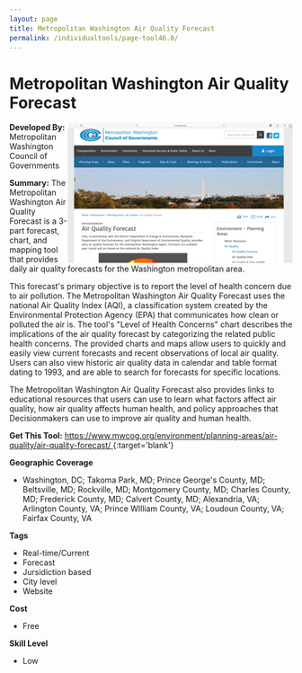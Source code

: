```yaml
---
layout: page
title: Metropolitan Washington Air Quality Forecast
permalink: /individualtools/page-tool46.0/
---
```

# Metropolitan Washington Air Quality Forecast

<img src="/images/scaled_250_400/TOOLID_46.0_ScreenCapture-1.png" style="max-height:250px;max-width:400;" align="right"/>

**Developed By:** Metropolitan Washington Council of Governments

**Summary:** The Metropolitan Washington Air Quality Forecast is a 3-part forecast, chart, and mapping tool that provides daily air quality forecasts for the Washington metropolitan area.

This forecast's primary objective is to report the level of health concern due to air pollution. The Metropolitan Washington Air Quality Forecast uses the national Air Quality Index (AQI), a classification system created by the Environmental Protection Agency (EPA) that communicates how clean or polluted the air is. The tool's "Level of Health Concerns" chart describes the implications of the air quality forecast by categorizing the related public health concerns. The provided charts and maps allow users to quickly and easily view current forecasts and recent observations of local air quality. Users can also view historic air quality data in calendar and table format dating to 1993, and are able to search for forecasts for specific locations.

The Metropolitan Washington Air Quality Forecast also provides links to educational resources that users can use to learn what factors affect air quality, how air quality affects human health, and policy approaches that Decisionmakers can use to improve air quality and human health. 

**Get This Tool:** [https://www.mwcog.org/environment/planning-areas/air-quality/air-quality-forecast/
](https://www.mwcog.org/environment/planning-areas/air-quality/air-quality-forecast/
){:target='blank'}

**Geographic Coverage**

* Washington, DC; Takoma Park, MD; Prince George's County, MD; Beltsville, MD; Rockville, MD; Montgomery County, MD; Charles County, MD; Frederick County, MD; Calvert County, MD; Alexandria, VA; Arlington County, VA; Prince WIlliam County, VA; Loudoun County, VA; Fairfax County, VA

**Tags**

*  Real-time/Current
*  Forecast
*  Jursidiction based
*  City level
*  Website

**Cost**

* Free

**Skill Level**

* Low
